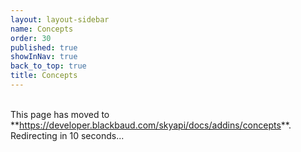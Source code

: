 ```yaml
---
layout: layout-sidebar
name: Concepts
order: 30
published: true
showInNav: true
back_to_top: true
title: Concepts
---
```


 <br />
<bb-alert bb-alert-type="warning">This page has moved to **<a href="https://developer.blackbaud.com/skyapi/docs/addins/concepts">https://developer.blackbaud.com/skyapi/docs/addins/concepts</a>**. Redirecting in 10 seconds...
</bb-alert>
<br /> <br />

<script> var timer = setTimeout(function() { window.location='https://developer.blackbaud.com/skyapi/docs/addins/concepts' }, 10000); </script>